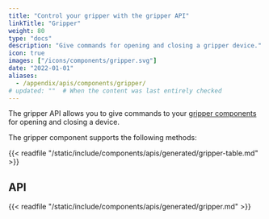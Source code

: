```yaml
---
title: "Control your gripper with the gripper API"
linkTitle: "Gripper"
weight: 80
type: "docs"
description: "Give commands for opening and closing a gripper device."
icon: true
images: ["/icons/components/gripper.svg"]
date: "2022-01-01"
aliases:
  - /appendix/apis/components/gripper/
# updated: ""  # When the content was last entirely checked
---
```


The gripper API allows you to give commands to your [gripper components](/operate/reference/components/gripper/) for opening and closing a device.

The gripper component supports the following methods:

{{< readfile "/static/include/components/apis/generated/gripper-table.md" >}}

## API

{{< readfile "/static/include/components/apis/generated/gripper.md" >}}
